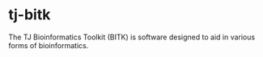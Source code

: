 # tj-bitk
The TJ Bioinformatics Toolkit (BITK) is software designed to aid in various forms of bioinformatics.
